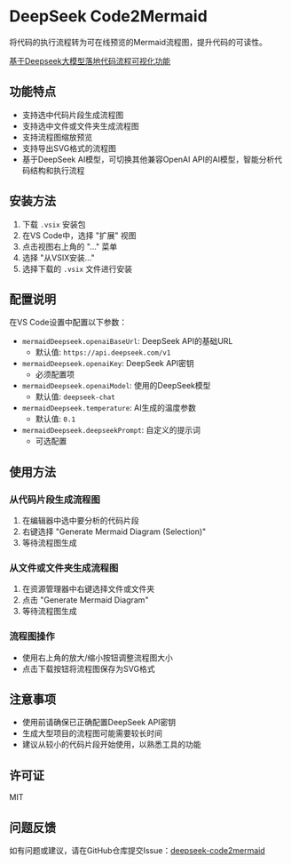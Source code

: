 # DeepSeek Code2Mermaid

将代码的执行流程转为可在线预览的Mermaid流程图，提升代码的可读性。

[基于Deepseek大模型落地代码流程可视化功能](https://blog.csdn.net/roamingcode/article/details/145679081?fromshare=blogdetail&sharetype=blogdetail&sharerId=145679081&sharerefer=PC&sharesource=roamingcode&sharefrom=from_link)

## 功能特点

- 支持选中代码片段生成流程图
- 支持选中文件或文件夹生成流程图
- 支持流程图缩放预览
- 支持导出SVG格式的流程图
- 基于DeepSeek AI模型，可切换其他兼容OpenAI API的AI模型，智能分析代码结构和执行流程

## 安装方法

1. 下载 `.vsix` 安装包
2. 在VS Code中，选择 "扩展" 视图
3. 点击视图右上角的 "..." 菜单
4. 选择 "从VSIX安装..."
5. 选择下载的 `.vsix` 文件进行安装

## 配置说明

在VS Code设置中配置以下参数：

- `mermaidDeepseek.openaiBaseUrl`: DeepSeek API的基础URL
  - 默认值: `https://api.deepseek.com/v1`
- `mermaidDeepseek.openaiKey`: DeepSeek API密钥
  - 必须配置项
- `mermaidDeepseek.openaiModel`: 使用的DeepSeek模型
  - 默认值: `deepseek-chat`
- `mermaidDeepseek.temperature`: AI生成的温度参数
  - 默认值: `0.1`
- `mermaidDeepseek.deepseekPrompt`: 自定义的提示词
  - 可选配置

## 使用方法

### 从代码片段生成流程图

1. 在编辑器中选中要分析的代码片段
2. 右键选择 "Generate Mermaid Diagram (Selection)"
3. 等待流程图生成

### 从文件或文件夹生成流程图

1. 在资源管理器中右键选择文件或文件夹
2. 点击 "Generate Mermaid Diagram"
3. 等待流程图生成

### 流程图操作

- 使用右上角的放大/缩小按钮调整流程图大小
- 点击下载按钮将流程图保存为SVG格式

## 注意事项

- 使用前请确保已正确配置DeepSeek API密钥
- 生成大型项目的流程图可能需要较长时间
- 建议从较小的代码片段开始使用，以熟悉工具的功能

## 许可证

MIT

## 问题反馈

如有问题或建议，请在GitHub仓库提交Issue：[deepseek-code2mermaid](https://github.com/localSummer/deepseek-code2mermaid)
